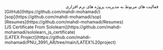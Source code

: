 <div dir='rtl' align='right'>
فعالیت های مربوط به مدیریت پروژه های نرم افزاری</div>
<div>
[GitHub](https://github.com/mahdi-mohamadi/)<br>
[sop](https://github.com/mahdi-mohamadi/sop)<br>
[Resumes](https://github.com/mahdi-mohamadi/Resumes)<br>
[JS Certificate From Sololearn](https://github.com/mahdi-mohamadi/sololearn_js_certificate)<br>
[LATEX Project](https://github.com/mahdi-mohamadi/PNU_3991_AR/tree/main/LATEX%20project)
</div>
